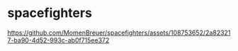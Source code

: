 # spacefighters

https://github.com/MomenBreuer/spacefighters/assets/108753652/2a823217-ba90-4d52-993c-ab0f715ee372

